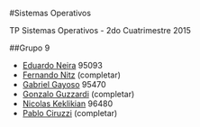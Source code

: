 #Sistemas Operativos

TP Sistemas Operativos - 2do Cuatrimestre 2015

##Grupo 9

* [Eduardo Neira](https://github.com/eduardoneira) 95093
* [Fernando Nitz](https://github.com/fernandonitz) (completar)
* [Gabriel Gayoso](https://github.com/gayoso) 95470
* [Gonzalo Guzzardi](https://github.com/gonzaloguzzardi) (completar)
* [Nicolas Keklikian](https://github.com/nkeklikian) 96480
* [Pablo Ciruzzi](https://github.com/PCiruzzi) (completar)
